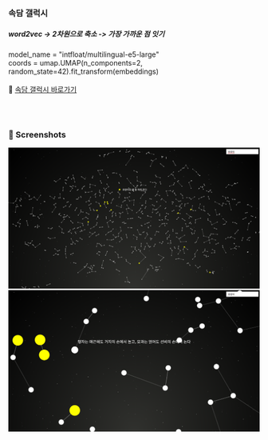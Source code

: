 <br>

### 속담 갤럭시
##### word2vec -> 2차원으로 축소 -> 가장 가까운 점 잇기 
model_name = "intfloat/multilingual-e5-large"<br>
coords = umap.UMAP(n_components=2, random_state=42).fit_transform(embeddings)<br>
<br>
🔗 [속담 갤럭시 바로가기](https://abc-crtl.github.io/sokdam/)

<br>
<br>

### 📸 Screenshots

![스크린샷 1](s2.png)  
![스크린샷 2](s3.png)
